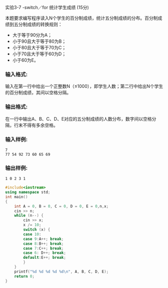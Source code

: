 实验3-7 -switch／for 统计学生成绩 (15分)

本题要求编写程序读入N个学生的百分制成绩，统计五分制成绩的分布。百分制成绩到五分制成绩的转换规则：

- 大于等于90分为A；
- 小于90且大于等于80为B；
- 小于80且大于等于70为C；
- 小于70且大于等于60为D；
- 小于60为E。

### 输入格式:

输入在第一行中给出一个正整数N（≤1000），即学生人数；第二行中给出N个学生的百分制成绩，其间以空格分隔。

### 输出格式:

在一行中输出A、B、C、D、E对应的五分制成绩的人数分布，数字间以空格分隔，行末不得有多余空格。

### 输入样例:

```in
7
77 54 92 73 60 65 69
```

### 输出样例:

```
1 0 2 3 1
```



```c++
#include<iostream>
using namespace std;
int main()
{
	int A = 0, B = 0, C = 0, D = 0, E = 0,n,x;
	cin >> n;
	while (n--) {
		cin >> x;
		x /= 10;
		switch (x) {
        case 10:
		case 9:A++; break;
		case 8:B++; break;
		case 7:C++; break;
		case 6: D++; break;
		default:E++; break;
		}
	}
	printf("%d %d %d %d %d\n", A, B, C, D, E);
	return 0;
}
```

